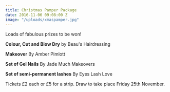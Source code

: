 ```yaml
---
title: Christmas Pamper Package
date: 2016-11-06 09:08:00 Z
image: "/uploads/xmaspamper.jpg"
---
```


Loads of fabulous prizes to be won!

**Colour, Cut and Blow Dry**
by Beau's Hairdressing

**Makeover**
By Amber Pimlott

**Set of Gel Nails**
By Jade Much Makeovers

**Set of semi-permanent lashes**
By Eyes Lash Love

Tickets £2 each or £5 for a strip.
Draw to take place Friday 25th November.